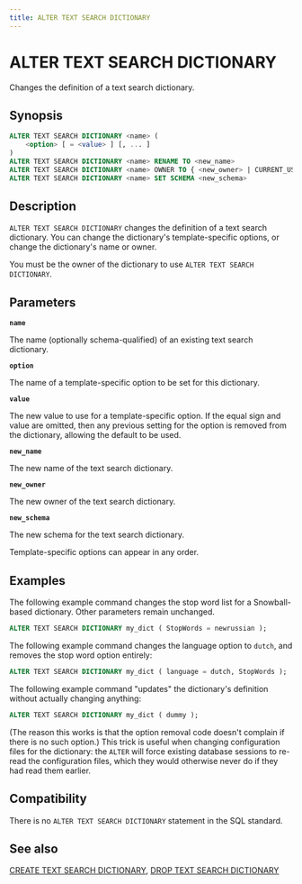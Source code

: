 ```yaml
---
title: ALTER TEXT SEARCH DICTIONARY
---
```


# ALTER TEXT SEARCH DICTIONARY

Changes the definition of a text search dictionary.

## Synopsis

```sql
ALTER TEXT SEARCH DICTIONARY <name> (
    <option> [ = <value> ] [, ... ]
)
ALTER TEXT SEARCH DICTIONARY <name> RENAME TO <new_name>
ALTER TEXT SEARCH DICTIONARY <name> OWNER TO { <new_owner> | CURRENT_USER | SESSION_USER }
ALTER TEXT SEARCH DICTIONARY <name> SET SCHEMA <new_schema>
```

## Description

`ALTER TEXT SEARCH DICTIONARY` changes the definition of a text search dictionary. You can change the dictionary's template-specific options, or change the dictionary's name or owner.

You must be the owner of the dictionary to use `ALTER TEXT SEARCH DICTIONARY`.

## Parameters

**`name`**

The name (optionally schema-qualified) of an existing text search dictionary.

**`option`**

The name of a template-specific option to be set for this dictionary.

**`value`**

The new value to use for a template-specific option. If the equal sign and value are omitted, then any previous setting for the option is removed from the dictionary, allowing the default to be used.

**`new_name`**

The new name of the text search dictionary.

**`new_owner`**

The new owner of the text search dictionary.

**`new_schema`**

The new schema for the text search dictionary.

Template-specific options can appear in any order.

## Examples

The following example command changes the stop word list for a Snowball-based dictionary. Other parameters remain unchanged.

```sql
ALTER TEXT SEARCH DICTIONARY my_dict ( StopWords = newrussian );
```

The following example command changes the language option to `dutch`, and removes the stop word option entirely:

```sql
ALTER TEXT SEARCH DICTIONARY my_dict ( language = dutch, StopWords );
```

The following example command "updates" the dictionary's definition without actually changing anything:

```sql
ALTER TEXT SEARCH DICTIONARY my_dict ( dummy );
```

(The reason this works is that the option removal code doesn't complain if there is no such option.) This trick is useful when changing configuration files for the dictionary: the `ALTER` will force existing database sessions to re-read the configuration files, which they would otherwise never do if they had read them earlier.

## Compatibility

There is no `ALTER TEXT SEARCH DICTIONARY` statement in the SQL standard.

## See also

[CREATE TEXT SEARCH DICTIONARY](/i18n/zh/docusaurus-plugin-content-docs/current/sql-stmts/sql-stmt-create-text-search-dictionary.md), [DROP TEXT SEARCH DICTIONARY](/i18n/zh/docusaurus-plugin-content-docs/current/sql-stmts/sql-stmt-drop-text-search-dictionary.md)
